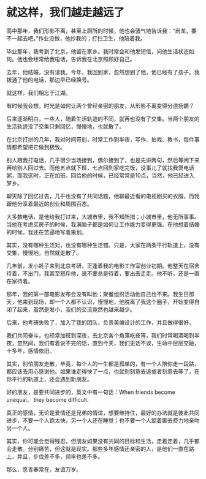 # 就这样，我们越走越远了

高中那年，我们形影不离，甚至上厕所的时候，他也会骚气地告诉我：“尚龙，要不一起去吧。”作业没做，他抄我的；打扫卫生，他陪着我。 

毕业那年，我考到了北京，他留在家乡。我时常会和他发短信，问他生活状态如何。他也会经常给我电话，告诉我在北京照顾好自己。 

去年，他结婚，没有请我。今年，我回到家，忽然想到了他，他已经有了孩子。我拨通了他的电话，那边早已经换号。 

就这样，我们相忘于江湖。 

有时候我会想，时光是如何让两个曾经亲密的朋友，从形影不离变得分道扬镳？ 

后来逐渐明白，一些人，随着生活轨迹的不同，就再也没有了交集。当两个朋友的生活轨迹没了交集只剩回忆，慢慢地，也就散了。 

在北京打拼的几年，我对时间苛刻，时常工作到半夜，写作、拍戏、教书，每件事情都希望把它做到极致。 

别人跟我打电话，几乎很少当场接到，偶尔接到了，也是先讲两句，然后等闲下来再给别人回过去。而他五点就下班，七点回到家吃完饭，没事儿了就找我煲电话粥，而我这时，正在加班。回给他的时候，已经常常是10点，当然，他已经进入梦乡。 

聊天除了回忆过去，几乎也没有了共同话题，他聊最近看的电视剧买的衣服，而我跟他分享着最近的创业和周围百态。 

大多数电话，是他给我打过来，大城市里，我不知所措；小城市里，他无所事事。当他在考虑买房子的时候，我满脑子都是如何让工作能力变得更强。在他想着结婚的时候，我还在苦逼地写着策划。 

其实，没有哪种生活对，也没有哪种生活错。只是，大家在两条平行轨道上，没有交集，慢慢地，自然就走散了。 

几年前，发小耗子来到北京考研，正逢着我的电影工作室创业初期。他整天在宿舍待着，不出门，我甚至怒斥他，说不要总是待着，要出去走走。他不听，还是一直在家待着。 

那年，我的第一部电影发布会没有叫他；聚餐组织活动他自己也不来。我生日那天，他来到现场，却一个人都不认识，慢慢地，他脱离了我这个圈子，开始变得自闭了起来，虽然是发小，我们的交流竟然也越来越少。 

后来，他考研失败了，加入了我的团队，负责美编设计的工作，并且做得很好。 

我们共同奋斗，也经常加班到深夜，去北京各个角落吃夜宵，我们时常喝酒喝到半夜，忽然间，我们有着说不完的话，直到今天，我们无话不谈，生命中层层交融，十多年，感情依旧。 

其实，别怕朋友走散，毕竟，每个人的一生都是孤单的，有一个人陪你走一段路，都应该去用心感谢他。如果谁走得快了一点，也就别刻意去追或者刻意去等了，在你平行的轨道上，还会遇到新朋友。 

好的朋友，是要共同进步的，英文中有一句话：When friends become unequal， they become difficult. 

真正的感情，无论是爱情还是兄弟的情谊，想要维持住，最好的办法就是彼此共同进步，不要一个人跑太快，另一个人还在睡觉；也不要一个人踮着脚去费力地亲吻另一个人。 

其实，你可能会觉得残忍，但朋友如果没有共同的目标和生活，走着走着，几乎都会走散。分别痛苦，但这就是现实。那些多年感情还亲密的人，是他们一直在路上，并且，步伐差不多，频率也差不多。 

那么，愿青春常在，友谊万岁。